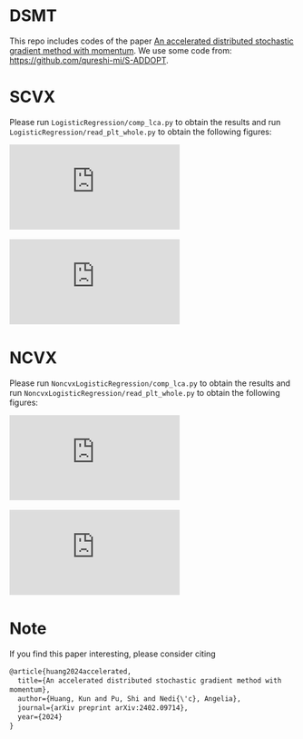 # DSMT

This repo includes codes of the paper [An accelerated distributed stochastic gradient method with momentum](https://arxiv.org/abs/2402.09714). We use some code from: https://github.com/qureshi-mi/S-ADDOPT.


# SCVX

Please run `LogisticRegression/comp_lca.py` to obtain the results and run `LogisticRegression/read_plt_whole.py` to obtain the following figures:

![SCVX, ring 50](https://github.com/Kun73/DSMT/blob/main/LogisticRegression/res/cifar10/figs/ring50_10constant_False_shaded_std.pdf)

![SCVX, ring 100](https://github.com/Kun73/DSMT/blob/main/LogisticRegression/res/cifar10/figs/ring100_10constant_False_shaded_std.pdf)

# NCVX

Please run `NoncvxLogisticRegression/comp_lca.py` to obtain the results and run `NoncvxLogisticRegression/read_plt_whole.py` to obtain the following figures:

![NCVX, ring 50](https://github.com/Kun73/DSMT/blob/main/NoncvxLogisticRegression/res/cifar10/figs/ring50_10constant_False_shaded_std.pdf)

![NCVX, ring 100](https://github.com/Kun73/DSMT/blob/main/NoncvxLogisticRegression/res/cifar10/figs/ring100_10constant_False_shaded_std.pdf)


# Note 

If you find this paper interesting, please consider citing 
```
@article{huang2024accelerated,
  title={An accelerated distributed stochastic gradient method with momentum},
  author={Huang, Kun and Pu, Shi and Nedi{\'c}, Angelia},
  journal={arXiv preprint arXiv:2402.09714},
  year={2024}
}
```
